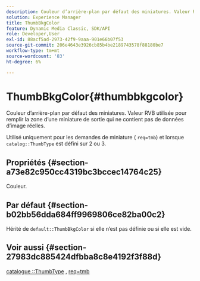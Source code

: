 ```yaml
---
description: Couleur d’arrière-plan par défaut des miniatures. Valeur RVB utilisée pour remplir la zone d’une miniature de sortie qui ne contient pas de données d’image réelles.
solution: Experience Manager
title: ThumbBkgColor
feature: Dynamic Media Classic, SDK/API
role: Developer,User
exl-id: 88acf5ad-2973-42f9-9aaa-901e66b07f53
source-git-commit: 206e4643e3926cb85b4be2189743578f88180be7
workflow-type: tm+mt
source-wordcount: '83'
ht-degree: 6%

---
```


# ThumbBkgColor{#thumbbkgcolor}

Couleur d’arrière-plan par défaut des miniatures. Valeur RVB utilisée pour remplir la zone d’une miniature de sortie qui ne contient pas de données d’image réelles.

Utilisé uniquement pour les demandes de miniature ( `req=tmb`) et lorsque `catalog::ThumbType` est défini sur 2 ou 3.

## Propriétés {#section-a73e82c950cc4319bc3bccec14764c25}

Couleur.

## Par défaut {#section-b02bb56dda684ff9969806ce82ba00c2}

Hérité de `default::ThumbBkgColor` si elle n’est pas définie ou si elle est vide.

## Voir aussi {#section-27983dc885424dfbba8c8e4192f3f88d}

[catalogue ::ThumbType](../../../../../is-api/image-catalog/image-serving-api-ref/c-image-catalog-reference/c-image-svg-data-reference/c-image-data-reference/r-thumbtype-cat.md#reference-41149ddffc8749cba2f8d9c8e2611e03) ,  [req=tmb](../../../../../is-api/http-ref/image-serving-api-ref/c-http-protocol-reference/c-command-reference/r-req/r-req.md#reference-907cdb4a97034db7ad94695f25552e76)
